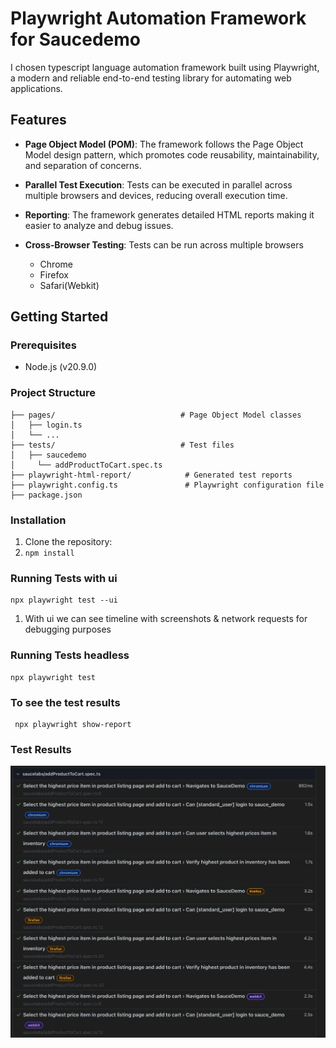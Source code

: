 # Playwright Automation Framework for Saucedemo

I chosen typescript language automation framework built using Playwright, a modern and reliable end-to-end testing library for automating web applications.
## Features

- **Page Object Model (POM)**: The framework follows the Page Object Model design pattern, which promotes code reusability, maintainability, and separation of concerns.
- **Parallel Test Execution**: Tests can be executed in parallel across multiple browsers and devices, reducing overall execution time.
  
- **Reporting**: The framework generates detailed HTML reports  making it easier to analyze and debug issues.
- **Cross-Browser Testing**: Tests can be run across multiple browsers 
  - Chrome
  - Firefox
  - Safari(Webkit)

## Getting Started

### Prerequisites

- Node.js (v20.9.0)

### Project Structure
```
├── pages/                            # Page Object Model classes
│   ├── login.ts
│   └── ...
├── tests/                            # Test files
│   ├── saucedemo
│     └── addProductToCart.spec.ts
├── playwright-html-report/            # Generated test reports
├── playwright.config.ts               # Playwright configuration file
├── package.json
```
### Installation

1. Clone the repository:
2. `npm install` 

### Running Tests with ui 

```
npx playwright test --ui
```

1. With ui we can see timeline with screenshots & network requests for debugging purposes


### Running Tests headless

```
npx playwright test
```

### To see the test results

```
 npx playwright show-report

```

### Test Results
![alt text](https://github.com/Jai-Gogineni/saucedemo-playwright/blob/main/Screenshot%202024-06-06%20at%2009.25.09.png)

